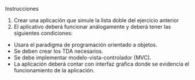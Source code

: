 Instrucciones 

1. Crear una aplicación que simule la lista doble del ejercicio anterior
2. El aplicativo deberá funcionar análogamente y deberá tener las siguientes condiciones:

- Usara el paradigma de programación orientado a objetos.
- Se deben crear los TDA necesarios.
- Se debe implementar modelo-vista-controlador (MVC).
- La aplicación deberá contar con interfaz grafica donde se evidencia el funcionamiento de la aplicación.
